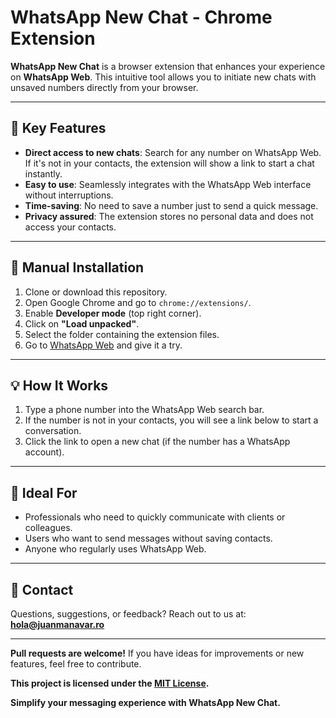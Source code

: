 # WhatsApp New Chat - Chrome Extension

**WhatsApp New Chat** is a browser extension that enhances your experience on **WhatsApp Web**. This intuitive tool allows you to initiate new chats with unsaved numbers directly from your browser.

---

## 🚀 Key Features

- **Direct access to new chats**: Search for any number on WhatsApp Web. If it's not in your contacts, the extension will show a link to start a chat instantly.
- **Easy to use**: Seamlessly integrates with the WhatsApp Web interface without interruptions.
- **Time-saving**: No need to save a number just to send a quick message.
- **Privacy assured**: The extension stores no personal data and does not access your contacts.

---

## 📝 Manual Installation

1. Clone or download this repository.
2. Open Google Chrome and go to `chrome://extensions/`.
3. Enable **Developer mode** (top right corner).
4. Click on **"Load unpacked"**.
5. Select the folder containing the extension files.
6. Go to [WhatsApp Web](https://web.whatsapp.com) and give it a try.

---

## 💡 How It Works

1. Type a phone number into the WhatsApp Web search bar.
2. If the number is not in your contacts, you will see a link below to start a conversation.
3. Click the link to open a new chat (if the number has a WhatsApp account).

---

## 👤 Ideal For

- Professionals who need to quickly communicate with clients or colleagues.
- Users who want to send messages without saving contacts.
- Anyone who regularly uses WhatsApp Web.

---

## 📨 Contact

Questions, suggestions, or feedback?
Reach out to us at: **[hola@juanmanavar.ro](mailto:hola@juanmanavar.ro)**

---

**Pull requests are welcome!** If you have ideas for improvements or new features, feel free to contribute.

**This project is licensed under the [MIT License](LICENSE).**

**Simplify your messaging experience with WhatsApp New Chat.**

